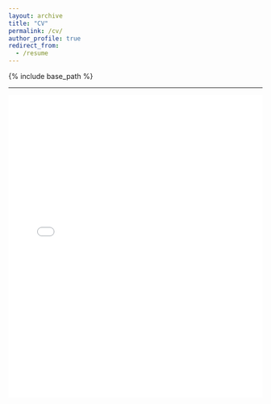 ```yaml
---
layout: archive
title: "CV"
permalink: /cv/
author_profile: true
redirect_from:
  - /resume
---
```


{% include base_path %}

------  
<embed src="../files/Rongze Cai-CV.pdf" type="application/pdf" width="100%" height="600px" />
<!-- <a href="../files/Rongze Cai-CV.pdf"  onclick="return showConfirmation();" download >CV</a>

<script>
function showConfirmation() {
  var confirmation = confirm('Are you sure you want to download the file?');
  return confirmation;
}
</script> -->
